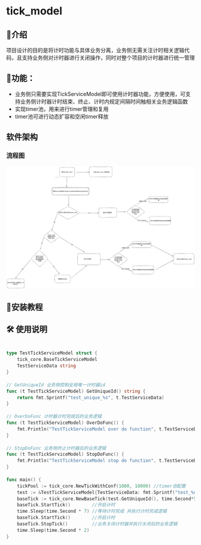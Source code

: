 # tick_model

## 📖介绍
项目设计的目的是将计时功能与具体业务分离，业务侧无需关注计时相关逻辑代码，且支持业务侧对计时器进行关闭操作，同时对整个项目的计时器进行统一管理

## 🚀功能：

- 业务侧只需要实现TickServiceModel即可使用计时器功能，方便使用，可支持业务侧计时器计时结束、终止、计时内规定间隔时间触相关业务逻辑函数
- 实现timer池，用来进行timer管理和复用
- timer池可进行动态扩容和空闲timer释放

## 软件架构
### 流程图
![输入图片说明](%E9%A1%B9%E7%9B%AE%E6%B5%81%E7%A8%8B%E5%9B%BE-2024-07-03-1614.png)

## 🧰安装教程


## 🛠 使用说明

``` go

type TestTickServiceModel struct {
	tick_core.BaseTickServiceModel
	TestServiceData string
}

// GetUniqueId 业务侧控制全局唯一计时器id
func (t TestTickServiceModel) GetUniqueId() string {
	return fmt.Sprintf("test_unique_%s", t.TestServiceData)
}

// OverDoFunc 计时器计时完成后的业务逻辑
func (t TestTickServiceModel) OverDoFunc() {
	fmt.Println("TestTickServiceModel over do function", t.TestServiceData)
}

// StopDoFunc 业务侧终止计时器后的业务逻辑
func (t TestTickServiceModel) StopDoFunc() {
	fmt.Println("TestTickServiceModel stop do function", t.TestServiceData)
}

func main() {
	tickPool := tick_core.NewTickWithConf(1000, 10000) //timer池配置
	test := &TestTickServiceModel{TestServiceData: fmt.Sprintf("test_%d", 1)}
	baseTick := tick_core.NewBaseTick(test.GetUniqueId(), time.Second*5, tick_core.InitTickTime, test, tickPool)
	baseTick.StartTick()        //开启计时
	time.Sleep(time.Second * 7) //等待计时完成 并执行计时完成逻辑
	baseTick.StartTick()        //开启计时
	baseTick.StopTick()         //业务关闭计时器并执行关闭后的业务逻辑
	time.Sleep(time.Second * 2)
}

```